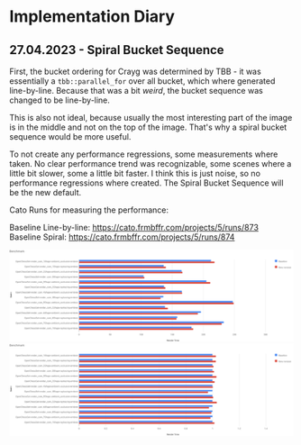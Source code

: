 # Implementation Diary

## 27.04.2023 - Spiral Bucket Sequence
First, the bucket ordering for Crayg was determined by TBB - it was essentially a `tbb::parallel_for` over all bucket, which where generated line-by-line. Because that was a bit _weird_, the bucket sequence was changed to be line-by-line. 

This is also not ideal, because usually the most interesting part of the image is in the middle and not on the top of the image. That's why a spiral bucket sequence would be more useful.

To not create any performance regressions, some measurements where taken. No clear performance trend was recognizable, some scenes where a little bit slower, some a little bit faster. I think this is just noise, so no performance regressions where created. The Spiral Bucket Sequence will be the new default. 

Cato Runs for measuring the performance: 

Baseline Line-by-line: https://cato.frmbffr.com/projects/5/runs/873 \
Baseline Spiral: https://cato.frmbffr.com/projects/5/runs/874

![Bucket Sequence Performance Absolute](figures/27.04.2023/bucket-sequence-performance-absolute.svg)
![Bucket Sequence Performance Absolute](figures/27.04.2023/bucket-sequence-performance-relative.svg)